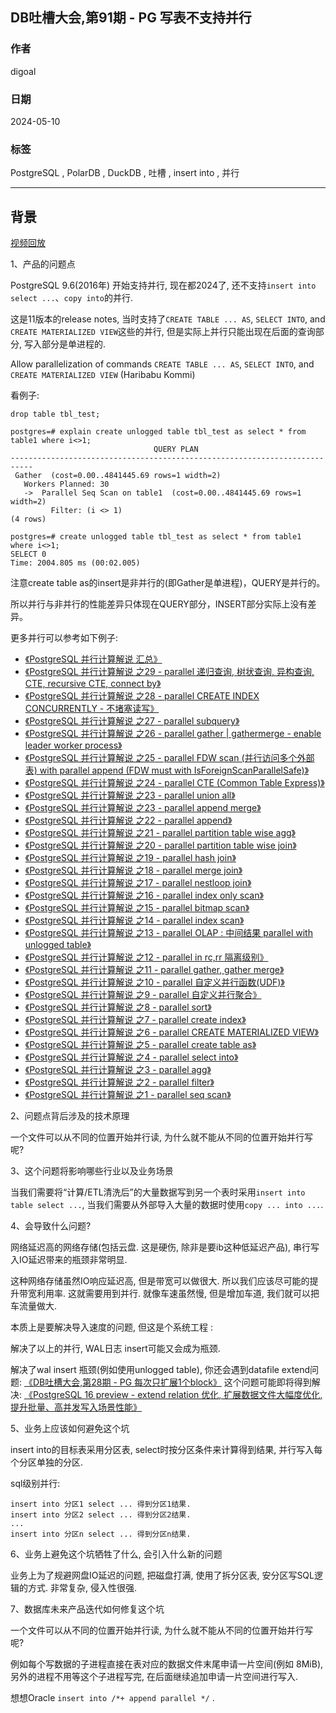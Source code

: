 ## DB吐槽大会,第91期 - PG 写表不支持并行    
      
### 作者      
digoal      
      
### 日期      
2024-05-10      
      
### 标签      
PostgreSQL , PolarDB , DuckDB , 吐槽 , insert into , 并行    
      
----      
      
## 背景      
[视频回放]()      
      
1、产品的问题点      
  
PostgreSQL 9.6(2016年) 开始支持并行, 现在都2024了, 还不支持`insert into select ...`、`copy into`的并行.     
  
这是11版本的release notes, 当时支持了`CREATE TABLE ... AS`, `SELECT INTO`, and `CREATE MATERIALIZED VIEW`这些的并行, 但是实际上并行只能出现在后面的查询部分, 写入部分是单进程的.   
  
Allow parallelization of commands `CREATE TABLE ... AS`, `SELECT INTO`, and `CREATE MATERIALIZED VIEW` (Haribabu Kommi)    
  
看例子:   
```        
drop table tbl_test;    
    
postgres=# explain create unlogged table tbl_test as select * from table1 where i<>1;    
                                QUERY PLAN                                     
---------------------------------------------------------------------------    
 Gather  (cost=0.00..4841445.69 rows=1 width=2)    
   Workers Planned: 30    
   ->  Parallel Seq Scan on table1  (cost=0.00..4841445.69 rows=1 width=2)    
         Filter: (i <> 1)    
(4 rows)    
    
postgres=# create unlogged table tbl_test as select * from table1 where i<>1;    
SELECT 0    
Time: 2004.805 ms (00:02.005)    
```          
        
注意create table as的insert是非并行的(即Gather是单进程)，QUERY是并行的。        
       
所以并行与非并行的性能差异只体现在QUERY部分，INSERT部分实际上没有差异。      
  
更多并行可以参考如下例子:  
- [《PostgreSQL 并行计算解说 汇总》](201903/20190318_05.md)    
- [《PostgreSQL 并行计算解说 之29 - parallel 递归查询, 树状查询, 异构查询, CTE, recursive CTE, connect by》](201903/20190318_04.md)    
- [《PostgreSQL 并行计算解说 之28 - parallel CREATE INDEX CONCURRENTLY - 不堵塞读写》](201903/20190318_03.md)    
- [《PostgreSQL 并行计算解说 之27 - parallel subquery》](201903/20190318_02.md)    
- [《PostgreSQL 并行计算解说 之26 - parallel gather | gathermerge - enable leader worker process》](201903/20190318_01.md)    
- [《PostgreSQL 并行计算解说 之25 - parallel FDW scan (并行访问多个外部表) with parallel append (FDW must with IsForeignScanParallelSafe)》](201903/20190317_18.md)    
- [《PostgreSQL 并行计算解说 之24 - parallel CTE (Common Table Express)》](201903/20190317_17.md)    
- [《PostgreSQL 并行计算解说 之23 - parallel union all》](201903/20190317_16.md)    
- [《PostgreSQL 并行计算解说 之23 - parallel append merge》](201903/20190317_15.md)    
- [《PostgreSQL 并行计算解说 之22 - parallel append》](201903/20190317_14.md)    
- [《PostgreSQL 并行计算解说 之21 - parallel partition table wise agg》](201903/20190317_13.md)    
- [《PostgreSQL 并行计算解说 之20 - parallel partition table wise join》](201903/20190317_12.md)    
- [《PostgreSQL 并行计算解说 之19 - parallel hash join》](201903/20190317_11.md)    
- [《PostgreSQL 并行计算解说 之18 - parallel merge join》](201903/20190317_10.md)    
- [《PostgreSQL 并行计算解说 之17 - parallel nestloop join》](201903/20190317_09.md)    
- [《PostgreSQL 并行计算解说 之16 - parallel index only scan》](201903/20190317_08.md)    
- [《PostgreSQL 并行计算解说 之15 - parallel bitmap scan》](201903/20190317_07.md)    
- [《PostgreSQL 并行计算解说 之14 - parallel index scan》](201903/20190317_06.md)    
- [《PostgreSQL 并行计算解说 之13 - parallel OLAP : 中间结果 parallel with unlogged table》](201903/20190317_05.md)    
- [《PostgreSQL 并行计算解说 之12 - parallel in rc,rr 隔离级别》](201903/20190317_04.md)    
- [《PostgreSQL 并行计算解说 之11 - parallel gather, gather merge》](201903/20190317_03.md)    
- [《PostgreSQL 并行计算解说 之10 - parallel 自定义并行函数(UDF)》](201903/20190317_02.md)    
- [《PostgreSQL 并行计算解说 之9 - parallel 自定义并行聚合》](201903/20190317_01.md)    
- [《PostgreSQL 并行计算解说 之8 - parallel sort》](201903/20190316_10.md)    
- [《PostgreSQL 并行计算解说 之7 - parallel create index》](201903/20190316_09.md)    
- [《PostgreSQL 并行计算解说 之6 - parallel CREATE MATERIALIZED VIEW》](201903/20190316_08.md)    
- [《PostgreSQL 并行计算解说 之5 - parallel create table as》](201903/20190316_07.md)    
- [《PostgreSQL 并行计算解说 之4 - parallel select into》](201903/20190316_06.md)    
- [《PostgreSQL 并行计算解说 之3 - parallel agg》](201903/20190316_05.md)    
- [《PostgreSQL 并行计算解说 之2 - parallel filter》](201903/20190316_04.md)    
- [《PostgreSQL 并行计算解说 之1 - parallel seq scan》](201903/20190316_03.md)    
  
      
2、问题点背后涉及的技术原理      
  
一个文件可以从不同的位置开始并行读, 为什么就不能从不同的位置开始并行写呢?    
  
3、这个问题将影响哪些行业以及业务场景      
  
当我们需要将“计算/ETL清洗后”的大量数据写到另一个表时采用`insert into table select ...`, 当我们需要从外部导入大量的数据时使用`copy ... into ...`.    
      
4、会导致什么问题?      
  
网络延迟高的网络存储(包括云盘. 这是硬伤, 除非是要ib这种低延迟产品), 串行写入IO延迟带来的瓶颈非常明显.     
  
这种网络存储虽然IO响应延迟高, 但是带宽可以做很大. 所以我们应该尽可能的提升带宽利用率. 这就需要用到并行.   就像车速虽然慢, 但是增加车道, 我们就可以把车流量做大.    
  
本质上是要解决导入速度的问题, 但这是个系统工程 :     
  
解决了以上的并行, WAL日志 insert可能又会成为瓶颈.    
  
解决了wal insert 瓶颈(例如使用unlogged table), 你还会遇到datafile extend问题: [《DB吐槽大会,第28期 - PG 每次只扩展1个block》](../202109/20210903_03.md)    这个问题可能即将得到解决: [《PostgreSQL 16 preview - extend relation 优化, 扩展数据文件大幅度优化, 提升批量、高并发写入场景性能》](../202304/20230406_01.md)     
      
5、业务上应该如何避免这个坑      
  
insert into的目标表采用分区表, select时按分区条件来计算得到结果, 并行写入每个分区单独的分区.     
  
sql级别并行:    
```  
insert into 分区1 select ... 得到分区1结果.  
insert into 分区2 select ... 得到分区2结果.  
...  
insert into 分区n select ... 得到分区n结果.  
```  
  
6、业务上避免这个坑牺牲了什么, 会引入什么新的问题      
  
业务上为了规避网盘IO延迟的问题, 把磁盘打满, 使用了拆分区表, 安分区写SQL逻辑的方式. 非常复杂, 侵入性很强.   
      
7、数据库未来产品迭代如何修复这个坑      
   
一个文件可以从不同的位置开始并行读, 为什么就不能从不同的位置开始并行写呢?    
   
例如每个写数据的子进程直接在表对应的数据文件末尾申请一片空间(例如 8MiB), 另外的进程不用等这个子进程写完, 在后面继续追加申请一片空间进行写入.   
   
想想Oracle ` insert into /*+ append parallel */ ` .    
   
